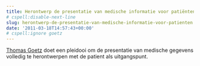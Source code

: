 ```yaml
---
title: Herontwerp de presentatie van medische informatie voor patiënten
# cspell:disable-next-line
slug: herontwerp-de-presentatie-van-medische-informatie-voor-patienten
date: '2011-03-18T14:57:43+00:00'
# cspell:ignore goetz
---
```

[Thomas Goetz](http://www.ted.com/speakers/thomas_goetz.html) doet een pleidooi om de presentatie van medische gegevens volledig te herontwerpen met de patient als uitgangspunt.

